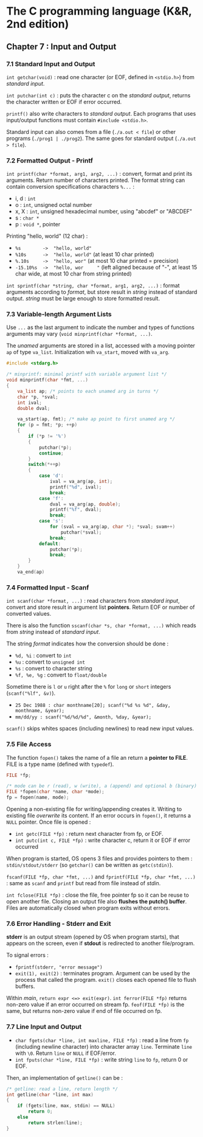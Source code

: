 The C programming language (K&R, 2nd edition)
=============================================

Chapter 7 : Input and Output
----------------------------

### 7.1 Standard Input and Output
`int getchar(void)` : read one character (or EOF, defined in `<stdio.h>`) from
_standard input_.

`int putchar(int c)` : puts the character c on the _standard output_, returns
the character written or EOF if error occurred.

`printf()` also write characters to _standard output_. Each programs that uses
input/output functions must contain `#include <stdio.h>`.

Standard input can also comes from a file (`./a.out < file`) or other programs
(`./prog1 | ./prog2`). The same goes for standard output (`./a.out > file`).

### 7.2 Formatted Output - Printf
`int printf(char *format, arg1, arg2, ...)` : convert, format and print its
arguments. Return number of characters printed. The format string can contain
conversion specifications characters `%...` :
* i, d : `int`
* o : `int`, unsigned octal number
* x, X : `int`, unsigned hexadecimal number, using "abcdef" or "ABCDEF"
* s : `char *`
* p : `void *`, pointer

Printing "hello, world" (12 char) :
* `%s        ->  "hello, world"`
* `%10s      ->  "hello, world"` (at least 10 char printed)
* `%.10s     ->  "hello, wor"` (at most 10 char printed = precision)
* `-15.10%s  ->  "hello, wor     "` (left aligned because of "-", at least 15
  char wide, at most 10 char from string printed)

`int sprintf(char *string, char *format, arg1, arg2, ...)` : format arguments
according to _format_, but store result in _string_ instead of standard output.
_string_ must be large enough to store formatted result.

### 7.3 Variable-length Argument Lists
Use `...` as the last argument to indicate the number and types of functions
arguments may vary (`void minprintf(char *format, ...)`.

The _unamed_ arguments are stored in a list, accessed with a moving pointer `ap`
of type `va_list`. Initialization wih `va_start`, moved with `va_arg`.
```C
#include <stdarg.h>

/* minprintf: minimal printf with variable argument list */
void minprintf(char *fmt, ...)
{
    va_list ap; /* points to each unamed arg in turns */
    char *p, *sval;
    int ival;
    double dval;

    va_start(ap, fmt); /* make ap point to first unamed arg */
    for (p = fmt; *p; ++p)
    {
        if (*p != '%')
        {
            putchar(*p);
            continue;
        }
        switch(*++p)
        {
            case 'd':
                ival = va_arg(ap, int);
                printf("%d", ival);
                break;
            case 'f':
                dval = va_arg(ap, double);
                printf("%f", dval);
                break;
            case 's':
                for (sval = va_arg(ap, char *); *sval; svam++)
                    putchar(*sval);
                break;
            default:
                putchar(*p);
                break;
        }
    }
    va_end(ap)
```

### 7.4 Formatted Input - Scanf
`int scanf(char *format, ...)` : read characters from _standard input_, convert
and store result in argument list **pointers**. Return EOF or number of
converted values.

There is also the function `sscanf(char *s, char *format, ...)` which reads from
_string_ instead of _standard input_.

The string _format_ indicates how the conversion should be done :
* `%d, %i` : convert to `int`
* `%u` : convert to `unsigned int`
* `%s` : convert to character string
* `%f, %e, %g` : convert to `float/double`

Sometime there is `l` or `u` right after the `%` for `long` or `short` integers
(`scanf("%lf", &v)`).

* `25 Dec 1988 : char monthname[20]; scanf("%d %s %d", &day, monthname, &year);`
* `mm/dd/yy : scanf("%d/%d/%d", &month, %day, &year);`

`scanf()` skips whites spaces (including newlines) to read new input values.

### 7.5 File Access
The function `fopen()` takes the name of a file an return a **pointer to FILE**.
FILE is a type name (defined with `typedef`).
```C
FILE *fp;

/* mode can be r (read), w (write), a (append) and optional b (binary) */
FILE *fopen(char *name, char *mode);
fp = fopen(name, mode);
```

Opening a non-existing file for writing/appending creates it. Writing to
existing file _overwrite_ its content. If an error occurs in `fopen()`, it
returns a `NULL` pointer. Once file is opened :
* `int getc(FILE *fp)` : return next character from fp, or EOF.
* `int putc(int c, FILE *fp)` : write character c, return it or EOF if error
  occurred

When program is started, OS opens 3 files and provides pointers to them :
`stdin/stdout/stderr` (so `getchar()` can be written as `getc(stdin)`).

`fscanf(FILE *fp, char *fmt, ...)` and `fprintf(FILE *fp, char *fmt, ...)` :
same as `scanf` and `printf` but read from file instead of _stdin_.

`int fclose(FILE *fp)` : close the file, free pointer fp so it can be reuse to
open another file. Closing an output file also **flushes the putch() buffer**.
Files are automatically closed when program exits without errors.

### 7.6 Error Handling - Stderr and Exit
**stderr** is an output stream (opened by OS when program starts), that appears
on the screen, even if **stdout** is redirected to another file/program.

To signal errors :
* `fprintf(stderr, "error message")`
* `exit(1), exit(2)` : terminates program. Argument can be used by the process
  that called the program. `exit()` closes each opened file to flush buffers.

Within _main_, `return expr <=> exit(expr)`. `int ferror(FILE *fp)` returns
non-zero value if an error occurred on stream fp. `feof(FILE *fp)` is the same,
but returns non-zero value if end of file occurred on fp.

### 7.7 Line Input and Output
* `char fgets(char *line, int maxline, FILE *fp)` : read a line from `fp`
  (including newline character) into character array `line`. Terminate `line`
  with `\0`. Return `line` or `NULL` if EOF/error.
* `int fputs(char *line, FILE *fp)` : write string `line` to `fp`, return 0 or
  EOF.

Then, an implementation of `getline()` can be :
```C
/* getline: read a line, return length */
int getline(char *line, int max)
{
    if (fgets(line, max, stdin) == NULL)
        return 0;
    else
        return strlen(line);
}
```
